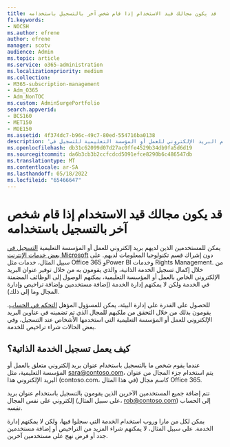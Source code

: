 ```yaml
---
title: قد يكون مجالك قيد الاستخدام إذا قام شخص آخر بالتسجيل باستخدامه
f1.keywords:
- NOCSH
ms.author: efrene
author: efrene
manager: scotv
audience: Admin
ms.topic: article
ms.service: o365-administration
ms.localizationpriority: medium
ms.collection:
- M365-subscription-management
- Adm_O365
- Adm_NonTOC
ms.custom: AdminSurgePortfolio
search.appverid:
- BCS160
- MET150
- MOE150
ms.assetid: 4f374dc7-b96c-49c7-80ed-554716ba0138
description: 'تعلم كيفية استخدام البريد الإلكتروني للعمل أو المؤسسة التعليمية للتسجيل في Microsoft خدمات الإنترنت دون إشراك قسم تكنولوجيا المعلومات. '
ms.openlocfilehash: db31c62099d07d27ac0ffe4529b34db9fa5d6d19
ms.sourcegitcommit: da6b3cb3b2ccfcdcd5091efce8290b6c486547db
ms.translationtype: MT
ms.contentlocale: ar-SA
ms.lasthandoff: 05/18/2022
ms.locfileid: "65466647"
---
```

# <a name="your-domain-may-be-in-use-if-someone-else-signed-up-with-it"></a>قد يكون مجالك قيد الاستخدام إذا قام شخص آخر بالتسجيل باستخدامه

يمكن للمستخدمين الذين لديهم بريد إلكتروني للعمل أو المؤسسة التعليمية [التسجيل في بعض خدمات الإنترنت Microsoft](self-service-sign-up.md) دون إشراك قسم تكنولوجيا المعلومات لديهم. على سبيل المثال، خدمات مثل Office 365 وPower BI وخدمات Rights Management. من خلال إكمال تسجيل الخدمة الذاتية، والذي يقومون به من خلال توفير عنوان البريد الإلكتروني الخاص بالعمل أو المؤسسة التعليمية، يمكنهم الوصول إلى الوظائف المضمنة في الخدمة ولكن لا يمكنهم إدارة الخدمة (إضافة مستخدمين وإضافة تراخيص وإدارة المجال وما إلى ذلك). 
  
للحصول على القدرة على إدارة البيئة، يمكن للمسؤول المؤهل [التحكم في الحساب](become-the-admin.md). يقومون بذلك من خلال التحقق من ملكيهم للمجال الذي تم تضمينه في عناوين البريد الإلكتروني للعمل أو المؤسسة التعليمية التي استخدمها الأشخاص عند التسجيل، وفي بعض الحالات شراء تراخيص للخدمة.
  
## <a name="how-does-the-self-service-signup-work"></a>كيف يعمل تسجيل الخدمة الذاتية؟

 عندما يقوم شخص ما بالتسجيل باستخدام عنوان بريد إلكتروني متعلق بالعمل أو المؤسسة التعليمية، مثل sara@contoso.com، يتم استخدام جزء المجال من عنوان البريد الإلكتروني هذا (contoso.com، في هذا المثال) كاسم مجال Office 365. 
  
تتم إضافة جميع المستخدمين الآخرين الذين يقومون بالتسجيل باستخدام عنوان بريد إلكتروني على نفس المجال (على سبيل المثال، rob@contoso.com) إلى الحساب نفسه.
  
يمكن لكل من مارا وروب استخدام الخدمة التي سجلوا فيها، ولكن لا يمكنهم إدارة الخدمة. على سبيل المثال، لا يمكنهم شراء المزيد من التراخيص أو إضافة مستخدمين جدد أو فرض نهج على مستخدمين آخرين.
  


